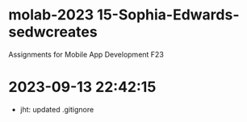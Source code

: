 # molab-2023 15-Sophia-Edwards-sedwcreates

Assignments for Mobile App Development F23

# 2023-09-13 22:42:15

- jht: updated .gitignore
